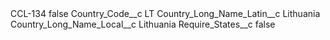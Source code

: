 <?xml version="1.0" encoding="UTF-8"?>
<CustomMetadata xmlns="http://soap.sforce.com/2006/04/metadata" xmlns:xsi="http://www.w3.org/2001/XMLSchema-instance" xmlns:xsd="http://www.w3.org/2001/XMLSchema">
    <label>CCL-134</label>
    <protected>false</protected>
    <values>
        <field>Country_Code__c</field>
        <value xsi:type="xsd:string">LT</value>
    </values>
    <values>
        <field>Country_Long_Name_Latin__c</field>
        <value xsi:type="xsd:string">Lithuania</value>
    </values>
    <values>
        <field>Country_Long_Name_Local__c</field>
        <value xsi:type="xsd:string">Lithuania</value>
    </values>
    <values>
        <field>Require_States__c</field>
        <value xsi:type="xsd:boolean">false</value>
    </values>
</CustomMetadata>

